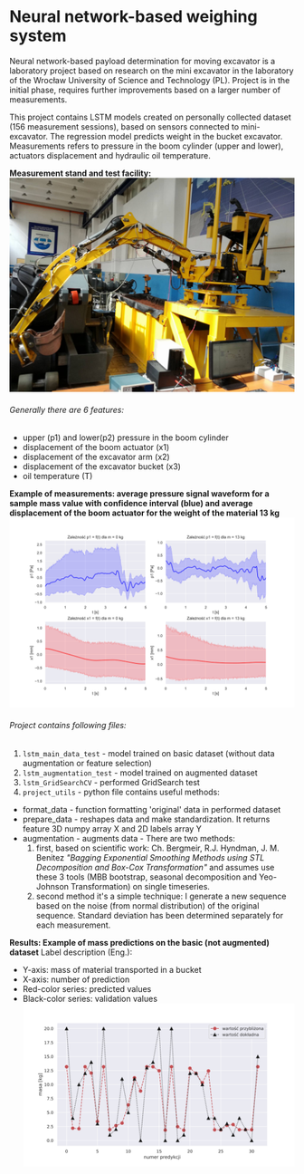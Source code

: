 # Neural network-based weighing system
Neural network-based payload determination for moving excavator is a laboratory project based on research on the mini excavator
in the laboratory of the Wrocław University of Science and Technology (PL). 
Project is in the initial phase, requires further improvements based on a larger number of measurements.

This project contains LSTM models created on personally collected dataset (156 measurement sessions), based on sensors connected to mini-excavator.
The regression model predicts weight in the bucket excavator. 
Measurements refers to pressure in the boom cylinder (upper and lower), actuators displacement and hydraulic oil temperature. 

**Measurement stand and test facility:** 
![measurement_object](all_plots/koparka.jpg)

###### Generally there are 6 features: 
  - upper (p1) and lower(p2) pressure in the boom cylinder
  - displacement of the boom actuator (x1)
  - displacement of the excavator arm (x2)
  - displacement of the excavator bucket (x3)
  - oil temperature (T)
  
**Example of measurements: average pressure signal waveform for a sample mass value with confidence interval (blue) and average displacement of the boom actuator for the weight of the material 13 kg**
![measurement_example_01](all_plots/subplot01.svg)

###### Project contains following files:
1. `lstm_main_data_test` - model trained on basic dataset (without data augmentation or feature selection)
2. `lstm_augmentation_test` - model trained on augmented dataset
3. `lstm_GridSearchCV` - performed GridSearch test
4. `project_utils` - python file contains useful methods: 
  * format_data - function formatting 'original' data in performed dataset
  * prepare_data - reshapes data and make standardization. It returns feature 3D numpy array X and 2D labels array Y
  * augmentation - augments data - There are two methods: 
      1) first, based on scientific work: Ch. Bergmeir, R.J. Hyndman, J. M. Benitez *"Bagging Exponential Smoothing Methods using STL  Decomposition and Box-Cox Transformation"* and assumes use these 3 tools (MBB bootstrap, seasonal decomposition and Yeo-Johnson Transformation) on single timeseries.
      2) second method it's a simple technique: I generate a new sequence based on the noise (from normal distribution) of the original sequence. Standard deviation has been determined separately for each measurement. 

**Results: Example of mass predictions on the basic (not augmented) dataset**
Label description (Eng.):
  - Y-axis: mass of material transported in a bucket
  - X-axis: number of prediction
  - Red-color series: predicted values
  - Black-color series: validation values
![predictions](all_plots/predictions_test_dane156.svg)
